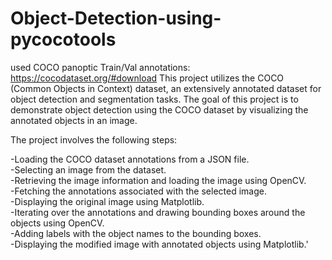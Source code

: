 # Object-Detection-using-pycocotools
used COCO panoptic Train/Val annotations: https://cocodataset.org/#download
This project utilizes the COCO (Common Objects in Context) dataset, an extensively annotated dataset for object detection and segmentation tasks. The goal of this project is to demonstrate object detection using the COCO dataset by visualizing the annotated objects in an image.

The project involves the following steps:

-Loading the COCO dataset annotations from a JSON file.      
-Selecting an image from the dataset.       
-Retrieving the image information and loading the image using OpenCV.     
-Fetching the annotations associated with the selected image.  
-Displaying the original image using Matplotlib.  
-Iterating over the annotations and drawing bounding boxes around the objects using OpenCV.  
-Adding labels with the object names to the bounding boxes.  
-Displaying the modified image with annotated objects using Matplotlib.'
